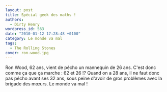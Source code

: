 ```yaml
---
layout: post
title: Spécial geek des maths !
authors:
  - Dirty Henry
wordpress_id: 563
date: "2010-01-12 17:28:48 +0100"
category: Le monde va mal
tags:
  - The Rolling Stones
cover: ron-wood.jpg
---
```


Ron Wood, 62 ans, vient de pécho un mannequin de 26 ans. C'est donc comme ça que
ça marche : 62 et 26 !? Quand on a 28 ans, il ne faut donc pas pécho avant ses
32 ans, sous peine d'avoir de gros problèmes avec la brigade des mœurs. Le monde
va mal !
